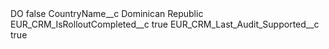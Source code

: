 <?xml version="1.0" encoding="UTF-8"?>
<CustomMetadata xmlns="http://soap.sforce.com/2006/04/metadata" xmlns:xsi="http://www.w3.org/2001/XMLSchema-instance" xmlns:xsd="http://www.w3.org/2001/XMLSchema">
    <label>DO</label>
    <protected>false</protected>
    <values>
        <field>CountryName__c</field>
        <value xsi:type="xsd:string">Dominican Republic</value>
    </values>
    <values>
        <field>EUR_CRM_IsRolloutCompleted__c</field>
        <value xsi:type="xsd:boolean">true</value>
    </values>
    <values>
        <field>EUR_CRM_Last_Audit_Supported__c</field>
        <value xsi:type="xsd:boolean">true</value>
    </values>
</CustomMetadata>
